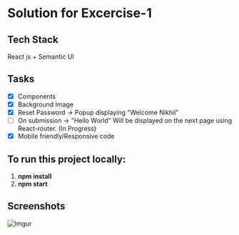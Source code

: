 # Solution for Excercise-1

## Tech Stack

React js + Semantic UI 

## Tasks

- [X] Components 
- [X] Background Image 
- [X] Reset Password ->  Popup displaying "Welcome Nikhil"
- [ ] On submission -> "Hello World" Will be displayed on the next page using React-router. (In Progress) 
- [X] Mobile friendly/Responsive code 

## To run this project locally:  

1) **npm install**
2) **npm start**

## Screenshots

![Imgur](https://i.imgur.com/DjxPA6p.png)
